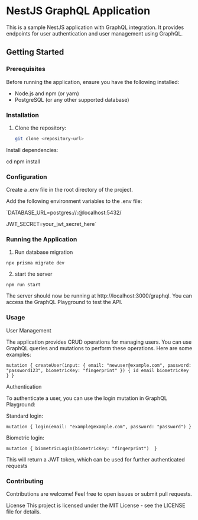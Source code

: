 # NestJS GraphQL Application

This is a sample NestJS application with GraphQL integration. It provides endpoints for user authentication and user management using GraphQL.

## Getting Started

### Prerequisites

Before running the application, ensure you have the following installed:

- Node.js and npm (or yarn)
- PostgreSQL (or any other supported database)

### Installation

1. Clone the repository:

   ```bash
   git clone <repository-url>

Install dependencies:

cd <project-folder>
npm install


### Configuration
Create a .env file in the root directory of the project.

Add the following environment variables to the .env file:

`DATABASE_URL=postgres://<username>:<password>@localhost:5432/<database-name>

JWT_SECRET=your_jwt_secret_here`

### Running the Application

1. Run database migration

`npx prisma migrate dev`

2. start the server

`npm run start`

The server should now be running at http://localhost:3000/graphql. You can access the GraphQL Playground to test the API.

### Usage

User Management

The application provides CRUD operations for managing users. You can use GraphQL queries and mutations to perform these operations. Here are some examples:

`mutation {
  createUser(input: {
    email: "newuser@example.com",
    password: "password123",
    biometricKey: "fingerprint"
  }) {
    id
    email
    biometricKey
  }
}`

Authentication

To authenticate a user, you can use the login mutation in GraphQL Playground:

Standard login:

`mutation {
  login(email: "example@example.com", password: "password")
}`

Biometric login:

`mutation {
  biometricLogin(biometricKey: "fingerprint") 
}`

This will return a JWT token, which can be used for further authenticated requests


### Contributing
Contributions are welcome! Feel free to open issues or submit pull requests.

License
This project is licensed under the MIT License - see the LICENSE file for details.
